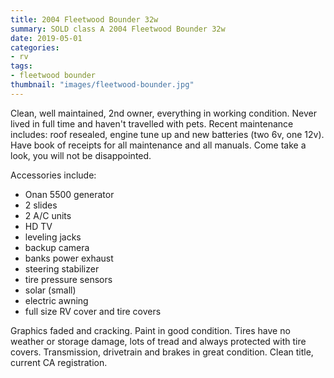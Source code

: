 ```yaml
---
title: 2004 Fleetwood Bounder 32w
summary: SOLD class A 2004 Fleetwood Bounder 32w
date: 2019-05-01
categories:
- rv
tags:
- fleetwood bounder
thumbnail: "images/fleetwood-bounder.jpg"
---
```


Clean, well maintained, 2nd owner, everything in working condition. Never lived in full time and haven't travelled with pets. Recent maintenance includes: roof resealed, engine tune up and new batteries (two 6v, one 12v). Have book of receipts for all maintenance and all manuals. Come take a look, you will not be disappointed.

Accessories include:

- Onan 5500 generator
- 2 slides
- 2 A/C units
- HD TV
- leveling jacks
- backup camera
- banks power exhaust
- steering stabilizer
- tire pressure sensors
- solar (small)
- electric awning
- full size RV cover and tire covers

Graphics faded and cracking. Paint in good condition. Tires have no weather or storage damage, lots of tread and always protected with tire covers. Transmission, drivetrain and brakes in great condition. Clean title, current CA registration.
